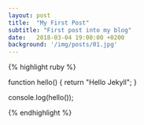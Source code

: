 ```yaml
---
layout: post
title:  "My First Post"
subtitle: "First post into my blog"
date:   2018-03-04 19:00:00 +0200
background: '/img/posts/01.jpg'
---
```


{% highlight ruby %}

function hello() {
  return "Hello Jekyll";
}

console.log(hello());

{% endhighlight %}
